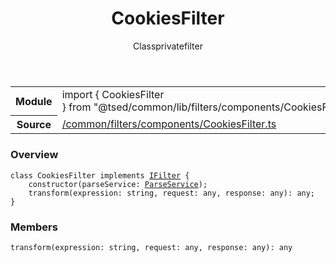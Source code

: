 
<header class="symbol-info-header"><h1 id="cookiesfilter">CookiesFilter</h1><label class="symbol-info-type-label class">Class</label><label class="api-type-label private" title="private">private</label><label class="api-type-label filter" title="filter">filter</label></header>
<!-- summary -->
<section class="symbol-info"><table class="is-full-width"><tbody><tr><th>Module</th><td><div class="lang-typescript"><span class="token keyword">import</span> { CookiesFilter }&nbsp;<span class="token keyword">from</span>&nbsp;<span class="token string">"@tsed/common/lib/filters/components/CookiesFilter"</span></div></td></tr><tr><th>Source</th><td><a href="https://github.com/Romakita/ts-express-decorators/blob/v4.26.4/src//common/filters/components/CookiesFilter.ts#L0-L0">/common/filters/components/CookiesFilter.ts</a></td></tr></tbody></table></section>
<!-- overview -->


### Overview


<pre><code class="typescript-lang "><span class="token keyword">class</span> CookiesFilter <span class="token keyword">implements</span> <a href="#api/common/filters/ifilter"><span class="token">IFilter</span></a> <span class="token punctuation">{</span>
    <span class="token keyword">constructor</span><span class="token punctuation">(</span>parseService<span class="token punctuation">:</span> <a href="#api/common/filters/parseservice"><span class="token">ParseService</span></a><span class="token punctuation">)</span><span class="token punctuation">;</span>
    <span class="token function">transform</span><span class="token punctuation">(</span>expression<span class="token punctuation">:</span> <span class="token keyword">string</span><span class="token punctuation">,</span> request<span class="token punctuation">:</span> <span class="token keyword">any</span><span class="token punctuation">,</span> response<span class="token punctuation">:</span> <span class="token keyword">any</span><span class="token punctuation">)</span><span class="token punctuation">:</span> <span class="token keyword">any</span><span class="token punctuation">;</span>
<span class="token punctuation">}</span></code></pre>


<!-- Parameters -->

<!-- Description -->

<!-- Members -->







### Members



<div class="method-overview">
<pre><code class="typescript-lang "><span class="token function">transform</span><span class="token punctuation">(</span>expression<span class="token punctuation">:</span> <span class="token keyword">string</span><span class="token punctuation">,</span> request<span class="token punctuation">:</span> <span class="token keyword">any</span><span class="token punctuation">,</span> response<span class="token punctuation">:</span> <span class="token keyword">any</span><span class="token punctuation">)</span><span class="token punctuation">:</span> <span class="token keyword">any</span></code></pre>
</div>








